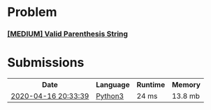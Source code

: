 <h1>Problem</h1>
<h3><a href="https://leetcode.com/problems/valid-parenthesis-string/description/">[MEDIUM] Valid Parenthesis String</a></h3>

<h1>Submissions</h1>
<table>
<tr>
<th>Date</th> <th>Language</th> <th>Runtime</th> <th>Memory</th>
</tr>
<tr>
<td> <a href="https://leetcode.com/submissions/detail/325759842/"> 2020-04-16 20:33:39 </a> </td>
<td> <a href="./0678.%20Valid%20Parenthesis%20String.py"> Python3 </a> </td>
<td> 24 ms </td>
<td> 13.8 mb </td>
</tr>
</table>